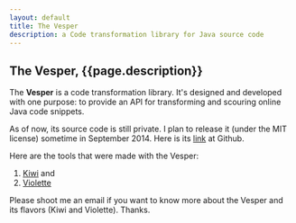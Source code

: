 ```yaml
---
layout: default
title: The Vesper
description: a Code transformation library for Java source code
---
```


## The Vesper, {{page.description}}

The **Vesper** is a code transformation library. It's designed and developed with one 
purpose: to provide an API for transforming and scouring online Java code snippets.

As of now, its source code is still private. I plan to release it (under the MIT license) 
sometime in September 2014. Here is its [link](https://github.com/hsanchez/vesper) at Github.
 
Here are the tools that were made with the Vesper: 

1. [Kiwi](https://github.com/hsanchez/vesper-http) and 
2. [Violette](https://github.com/hsanchez/vesper-web)  

Please shoot me an email if you want to know more about the Vesper and its flavors (Kiwi and Violette). 
Thanks.